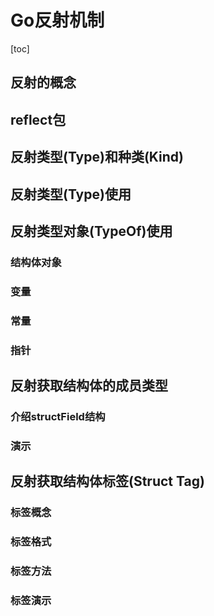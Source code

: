 # Go反射机制
[toc]

## 反射的概念

## reflect包

## 反射类型(Type)和种类(Kind)


## 反射类型(Type)使用

## 反射类型对象(TypeOf)使用

### 结构体对象

### 变量

### 常量

### 指针

## 反射获取结构体的成员类型

### 介绍structField结构

### 演示

## 反射获取结构体标签(Struct Tag)

### 标签概念

### 标签格式

### 标签方法

### 标签演示
